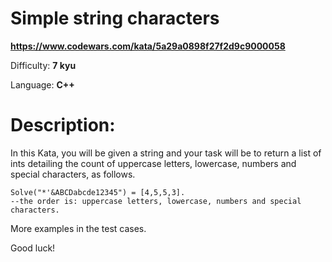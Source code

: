# Simple string characters

**<https://www.codewars.com/kata/5a29a0898f27f2d9c9000058>**

Difficulty: **7 kyu**

Language: **C++**

# Description:

In this Kata, you will be given a string and your task will be to return a list of ints detailing the count of uppercase letters, lowercase, numbers and special characters, as follows.



```
Solve("*'&ABCDabcde12345") = [4,5,5,3]. 
--the order is: uppercase letters, lowercase, numbers and special characters.

```

More examples in the test cases. 


Good luck!


